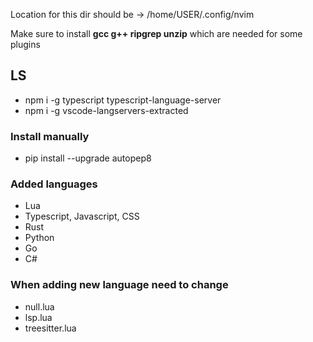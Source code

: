 Location for this dir should be -> /home/USER/.config/nvim

Make sure to install **gcc g++ ripgrep unzip** which are needed for some plugins

## LS <!-- Maybe i do not need to do this? -->

- npm i -g typescript typescript-language-server
- npm i -g vscode-langservers-extracted

### Install manually <!-- Cannot get them to install automatically -->

- pip install --upgrade autopep8

### Added languages

- Lua
- Typescript, Javascript, CSS
- Rust
- Python
- Go
- C#

### When adding new language need to change

- null.lua <!-- Auto formatting, formatting on save -->
- lsp.lua <!-- Language server -->
- treesitter.lua <!-- Syntax highlighting -->
